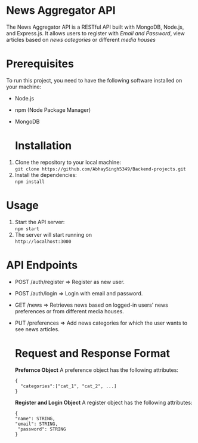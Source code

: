 # News Aggregator API
The News Aggregator API is a RESTful API built with MongoDB, Node.js, and Express.js. It allows users to register with *Email and Password*, view articles based on *news categories* or different *media houses*

# Prerequisites
To run this project, you need to have the following software installed on your machine:
* Node.js 
* npm (Node Package Manager)
* MongoDB

  # Installation
1. Clone the repository to your local machine:<br />
   ```git clone https://github.com/AbhaySingh5349/Backend-projects.git```
2. Install the dependencies:<br />
   ```npm install```

# Usage
1. Start the API server:<br />
   ``` npm start ```
2. The server will start running on<br />
   ``` http://localhost:3000 ```

# API Endpoints
* POST /auth/register => Register as new user.
* POST /auth/login => Login with email and password.
* GET /news => Retrieves news based on logged-in users' news preferences or from different media houses.
* PUT /preferences => Add news categories for which the user wants to see news articles.

  # Request and Response Format

  **Prefernce Object**
  A preference object has the following attributes:
  ```
  {
    "categories":["cat_1", "cat_2", ...]
  }
  ```

  **Register and Login Object**
  A register object has the following attributes:
  ```
  {
  "name": STRING,
  "email": STRING,
   "password": STRING
  }
```

